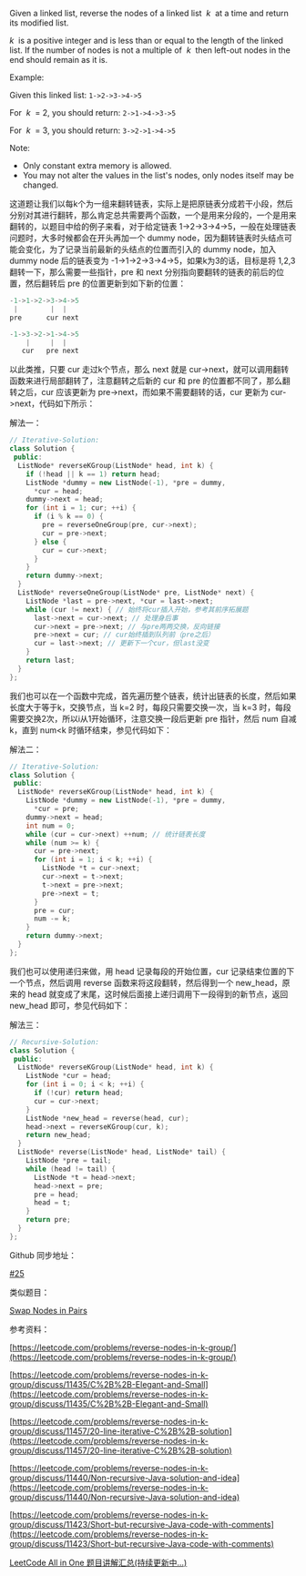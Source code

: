 Given a linked list, reverse the nodes of a linked list  _k_  at a time and return its modified list.

_k_  is a positive integer and is less than or equal to the length of the linked list. If the number of nodes is not a multiple of  _k_  then left-out nodes in the end should remain as it is.

Example:

Given this linked list: `1->2->3->4->5`

For  _k_  = 2, you should return: `2->1->4->3->5`

For  _k_  = 3, you should return: `3->2->1->4->5`

Note:

- Only constant extra memory is allowed.
- You may not alter the values in the list's nodes, only nodes itself may be changed.

这道题让我们以每k个为一组来翻转链表，实际上是把原链表分成若干小段，然后分别对其进行翻转，那么肯定总共需要两个函数，一个是用来分段的，一个是用来翻转的，以题目中给的例子来看，对于给定链表 1->2->3->4->5，一般在处理链表问题时，大多时候都会在开头再加一个 dummy node，因为翻转链表时头结点可能会变化，为了记录当前最新的头结点的位置而引入的 dummy node，加入 dummy node 后的链表变为 -1->1->2->3->4->5，如果k为3的话，目标是将 1,2,3 翻转一下，那么需要一些指针，pre 和 next 分别指向要翻转的链表的前后的位置，然后翻转后 pre 的位置更新到如下新的位置：

```cpp
-1->1->2->3->4->5
 |        |  |
pre      cur next

-1->3->2->1->4->5
    |     |  |
   cur   pre next
```

以此类推，只要 cur 走过k个节点，那么 next 就是 cur->next，就可以调用翻转函数来进行局部翻转了，注意翻转之后新的 cur 和 pre 的位置都不同了，那么翻转之后，cur 应该更新为 pre->next，而如果不需要翻转的话，cur 更新为 cur->next，代码如下所示：

解法一：

```cpp
// Iterative-Solution:
class Solution {
 public:
  ListNode* reverseKGroup(ListNode* head, int k) {
    if (!head || k == 1) return head;
    ListNode *dummy = new ListNode(-1), *pre = dummy,
      *cur = head;
    dummy->next = head;
    for (int i = 1; cur; ++i) {
      if (i % k == 0) {
        pre = reverseOneGroup(pre, cur->next);
        cur = pre->next;
      } else {
        cur = cur->next;
      }
    }
    return dummy->next;
  }
  ListNode* reverseOneGroup(ListNode* pre, ListNode* next) {
    ListNode *last = pre->next, *cur = last->next;
    while (cur != next) { // 始终将cur插入开始，参考其前序拓展题
      last->next = cur->next; // 处理身后事
      cur->next = pre->next; // 与pre两两交换，反向链接
      pre->next = cur; // cur始终插到队列前（pre之后）
      cur = last->next; // 更新下一个cur，但last没变
    }
    return last;
  }
};
```

我们也可以在一个函数中完成，首先遍历整个链表，统计出链表的长度，然后如果长度大于等于k，交换节点，当 k=2 时，每段只需要交换一次，当 k=3 时，每段需要交换2次，所以i从1开始循环，注意交换一段后更新 pre 指针，然后 num 自减k，直到 num\<k 时循环结束，参见代码如下：

解法二：

```cpp
// Iterative-Solution:
class Solution {
 public:
  ListNode* reverseKGroup(ListNode* head, int k) {
    ListNode *dummy = new ListNode(-1), *pre = dummy,
      *cur = pre;
    dummy->next = head;
    int num = 0;
    while (cur = cur->next) ++num; // 统计链表长度
    while (num >= k) {
      cur = pre->next;
      for (int i = 1; i < k; ++i) {
        ListNode *t = cur->next;
        cur->next = t->next;
        t->next = pre->next;
        pre->next = t;
      }
      pre = cur;
      num -= k;
    }
    return dummy->next;
  }
};
```

我们也可以使用递归来做，用 head 记录每段的开始位置，cur 记录结束位置的下一个节点，然后调用 reverse 函数来将这段翻转，然后得到一个 new_head，原来的 head 就变成了末尾，这时候后面接上递归调用下一段得到的新节点，返回 new_head 即可，参见代码如下：

解法三：

```cpp
// Recursive-Solution:
class Solution {
 public:
  ListNode* reverseKGroup(ListNode* head, int k) {
    ListNode *cur = head;
    for (int i = 0; i < k; ++i) {
      if (!cur) return head;
      cur = cur->next;
    }
    ListNode *new_head = reverse(head, cur);
    head->next = reverseKGroup(cur, k);
    return new_head;
  }
  ListNode* reverse(ListNode* head, ListNode* tail) {
    ListNode *pre = tail;
    while (head != tail) {
      ListNode *t = head->next;
      head->next = pre;
      pre = head;
      head = t;
    }
    return pre;
  }
};
```

Github 同步地址：

[#25](https://github.com/grandyang/leetcode/issues/25)

类似题目：

[Swap Nodes in Pairs](http://www.cnblogs.com/grandyang/p/4441680.html)

参考资料：

[https://leetcode.com/problems/reverse-nodes-in-k-group/](https://leetcode.com/problems/reverse-nodes-in-k-group/)

[https://leetcode.com/problems/reverse-nodes-in-k-group/discuss/11435/C%2B%2B-Elegant-and-Small](https://leetcode.com/problems/reverse-nodes-in-k-group/discuss/11435/C%2B%2B-Elegant-and-Small)

[https://leetcode.com/problems/reverse-nodes-in-k-group/discuss/11457/20-line-iterative-C%2B%2B-solution](https://leetcode.com/problems/reverse-nodes-in-k-group/discuss/11457/20-line-iterative-C%2B%2B-solution)

[https://leetcode.com/problems/reverse-nodes-in-k-group/discuss/11440/Non-recursive-Java-solution-and-idea](https://leetcode.com/problems/reverse-nodes-in-k-group/discuss/11440/Non-recursive-Java-solution-and-idea)

[https://leetcode.com/problems/reverse-nodes-in-k-group/discuss/11423/Short-but-recursive-Java-code-with-comments](https://leetcode.com/problems/reverse-nodes-in-k-group/discuss/11423/Short-but-recursive-Java-code-with-comments)

[LeetCode All in One 题目讲解汇总(持续更新中...)](http://www.cnblogs.com/grandyang/p/4606334.html)

